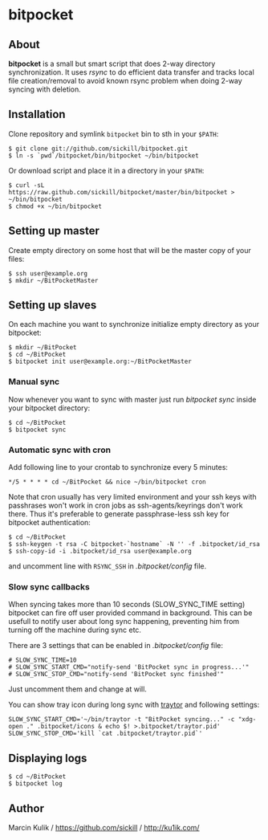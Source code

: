 # bitpocket

## About

**bitpocket** is a small but smart script that does 2-way directory
synchronization. It uses _rsync_ to do efficient data transfer and tracks local
file creation/removal to avoid known rsync problem when doing 2-way syncing
with deletion.

## Installation

Clone repository and symlink `bitpocket` bin to sth in your `$PATH`:

    $ git clone git://github.com/sickill/bitpocket.git
    $ ln -s `pwd`/bitpocket/bin/bitpocket ~/bin/bitpocket

Or download script and place it in a directory in your `$PATH`:

    $ curl -sL https://raw.github.com/sickill/bitpocket/master/bin/bitpocket > ~/bin/bitpocket
    $ chmod +x ~/bin/bitpocket


## Setting up master

Create empty directory on some host that will be the master copy of your files:

    $ ssh user@example.org
    $ mkdir ~/BitPocketMaster


## Setting up slaves

On each machine you want to synchronize initialize empty directory as your bitpocket:

    $ mkdir ~/BitPocket
    $ cd ~/BitPocket
    $ bitpocket init user@example.org:~/BitPocketMaster


### Manual sync

Now whenever you want to sync with master just run _bitpocket sync_ inside your
bitpocket directory:

    $ cd ~/BitPocket
    $ bitpocket sync


### Automatic sync with cron

Add following line to your crontab to synchronize every 5 minutes:

    */5 * * * * cd ~/BitPocket && nice ~/bin/bitpocket cron

Note that cron usually has very limited environment and your ssh keys with
passhrases won't work in cron jobs as ssh-agents/keyrings don't work there.
Thus it's preferable to generate passphrase-less ssh key for bitpocket
authentication:

    $ cd ~/BitPocket
    $ ssh-keygen -t rsa -C bitpocket-`hostname` -N '' -f .bitpocket/id_rsa
    $ ssh-copy-id -i .bitpocket/id_rsa user@example.org

and uncomment line with `RSYNC_SSH` in _.bitpocket/config_ file.


### Slow sync callbacks

When syncing takes more than 10 seconds (SLOW\_SYNC\_TIME setting) bitpocket
can fire off user provided command in background. This can be usefull to notify
user about long sync happening, preventing him from turning off the machine
during sync etc.

There are 3 settings that can be enabled in _.bitpocket/config_ file:

    # SLOW_SYNC_TIME=10
    # SLOW_SYNC_START_CMD="notify-send 'BitPocket sync in progress...'"
    # SLOW_SYNC_STOP_CMD="notify-send 'BitPocket sync finished'"

Just uncomment them and change at will.

You can show tray icon during long sync with
[traytor](https://github.com/sickill/traytor) and following settings:

    SLOW_SYNC_START_CMD='~/bin/traytor -t "BitPocket syncing..." -c "xdg-open ." .bitpocket/icons & echo $! >.bitpocket/traytor.pid'
    SLOW_SYNC_STOP_CMD='kill `cat .bitpocket/traytor.pid`'

## Displaying logs

    $ cd ~/BitPocket
    $ bitpocket log


## Author

Marcin Kulik / <https://github.com/sickill> / <http://ku1ik.com/>

